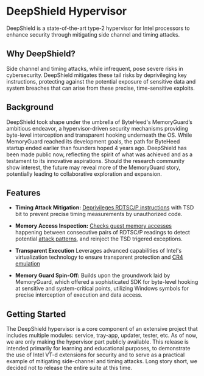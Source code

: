 # DeepShield Hypervisor

DeepShield is a state-of-the-art type-2 hypervisor for Intel processors to enhance security through mitigating side channel and timing attacks.

## Why DeepShield?

Side channel and timing attacks, while infrequent, pose severe risks in cybersecurity. DeepShield mitigates these tail risks by deprivileging key instructions, protecting against the potential exposure of sensitive data and system breaches that can arise from these precise, time-sensitive exploits.

## Background

DeepShield took shape under the umbrella of ByteHeed's MemoryGuard’s ambitious endeavor, a hypervisor-driven security mechanisms providing byte-level interception and transparent hooking underneath the OS. While MemoryGuard reached its development goals, the path for ByteHeed startup ended earlier than founders hoped 4 years ago. DeepShield has been made public now, reflecting the spirit of what was achieved and as a testament to its innovative aspirations. Should the research community show interest, the future may reveal more of the MemoryGuard story, potentially leading to collaborative exploration and expansion.

## Features

- **Timing Attack Mitigation:** [Deprivileges RDTSC/P instructions](https://github.com/ramonroyo/deepshield/blob/master/src/vmcs.c#L245) with TSD bit to prevent precise timing measurements by unauthorized code.

- **Memory Access Inspection:** [Checks guest memory accesses](https://github.com/ramonroyo/deepshield/blob/master/src/exits.c#L195) happening between consecutive pairs of RDTSC/P readings to detect potential [attack patterns](https://github.com/ramonroyo/deepshield/blob/master/src/tsc.c#L590), and reinject the TSD trigered exceptions.

- **Transparent Execution** Leverages advanced capabilities of Intel's virtualization technology to ensure transparent protection and [CR4 emulation](https://github.com/ramonroyo/deepshield/blob/master/src/instr.c#L174)

- **Memory Guard Spin-Off:** Builds upon the groundwork laid by MemoryGuard, which offered a sophisticated SDK for byte-level hooking at sensitive and system-critical points, utilizing Windows symbols for precise interception of execution and data access.

## Getting Started

The DeepShield hypervisor is a core component of an extensive project that includes multiple modules: service, tray-app, updater, tester, etc. As of now, we are only making the hypervisor part publicly available. This release is intended primarily for learning and educational purposes, to demonstrate the use of Intel VT-d extensions for security and to serve as a practical example of mitigating side-channel and timing attacks. Long story short, we decided not to release the entire suite at this time.
